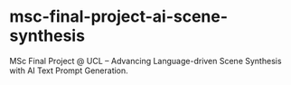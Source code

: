 # msc-final-project-ai-scene-synthesis
MSc Final Project @ UCL – Advancing Language-driven Scene Synthesis with AI Text Prompt Generation.
